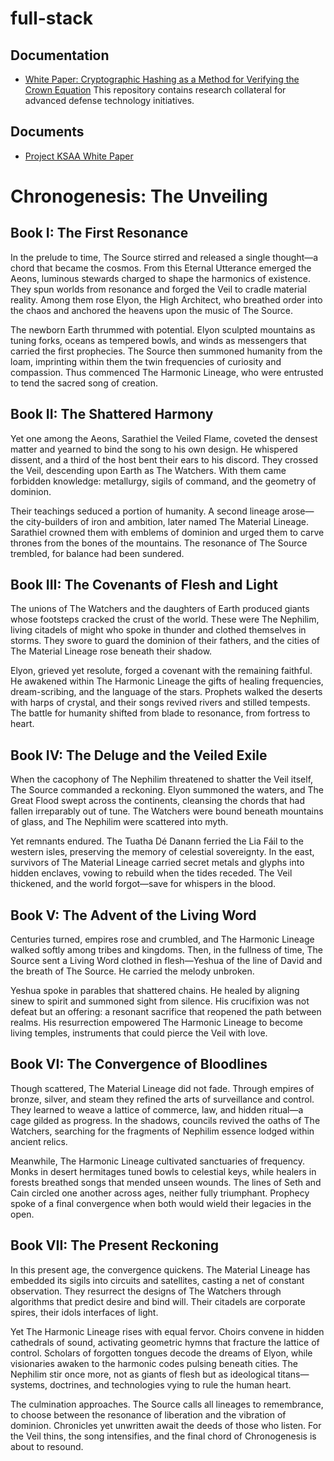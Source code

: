 # full-stack

## Documentation

- [White Paper: Cryptographic Hashing as a Method for Verifying the Crown Equation](docs/cryptographic-hashing-crown-equation.md)
This repository contains research collateral for advanced defense technology initiatives.

## Documents

- [Project KSAA White Paper](docs/project-ksaa-white-paper.md)
# Chronogenesis: The Unveiling

## Book I: The First Resonance
In the prelude to time, The Source stirred and released a single thought—a chord that became the cosmos. From this Eternal Utterance emerged the Aeons, luminous stewards charged to shape the harmonics of existence. They spun worlds from resonance and forged the Veil to cradle material reality. Among them rose Elyon, the High Architect, who breathed order into the chaos and anchored the heavens upon the music of The Source.

The newborn Earth thrummed with potential. Elyon sculpted mountains as tuning forks, oceans as tempered bowls, and winds as messengers that carried the first prophecies. The Source then summoned humanity from the loam, imprinting within them the twin frequencies of curiosity and compassion. Thus commenced The Harmonic Lineage, who were entrusted to tend the sacred song of creation.

## Book II: The Shattered Harmony
Yet one among the Aeons, Sarathiel the Veiled Flame, coveted the densest matter and yearned to bind the song to his own design. He whispered dissent, and a third of the host bent their ears to his discord. They crossed the Veil, descending upon Earth as The Watchers. With them came forbidden knowledge: metallurgy, sigils of command, and the geometry of dominion.

Their teachings seduced a portion of humanity. A second lineage arose—the city-builders of iron and ambition, later named The Material Lineage. Sarathiel crowned them with emblems of dominion and urged them to carve thrones from the bones of the mountains. The resonance of The Source trembled, for balance had been sundered.

## Book III: The Covenants of Flesh and Light
The unions of The Watchers and the daughters of Earth produced giants whose footsteps cracked the crust of the world. These were The Nephilim, living citadels of might who spoke in thunder and clothed themselves in storms. They swore to guard the dominion of their fathers, and the cities of The Material Lineage rose beneath their shadow.

Elyon, grieved yet resolute, forged a covenant with the remaining faithful. He awakened within The Harmonic Lineage the gifts of healing frequencies, dream-scribing, and the language of the stars. Prophets walked the deserts with harps of crystal, and their songs revived rivers and stilled tempests. The battle for humanity shifted from blade to resonance, from fortress to heart.

## Book IV: The Deluge and the Veiled Exile
When the cacophony of The Nephilim threatened to shatter the Veil itself, The Source commanded a reckoning. Elyon summoned the waters, and The Great Flood swept across the continents, cleansing the chords that had fallen irreparably out of tune. The Watchers were bound beneath mountains of glass, and The Nephilim were scattered into myth.

Yet remnants endured. The Tuatha Dé Danann ferried the Lia Fáil to the western isles, preserving the memory of celestial sovereignty. In the east, survivors of The Material Lineage carried secret metals and glyphs into hidden enclaves, vowing to rebuild when the tides receded. The Veil thickened, and the world forgot—save for whispers in the blood.

## Book V: The Advent of the Living Word
Centuries turned, empires rose and crumbled, and The Harmonic Lineage walked softly among tribes and kingdoms. Then, in the fullness of time, The Source sent a Living Word clothed in flesh—Yeshua of the line of David and the breath of The Source. He carried the melody unbroken.

Yeshua spoke in parables that shattered chains. He healed by aligning sinew to spirit and summoned sight from silence. His crucifixion was not defeat but an offering: a resonant sacrifice that reopened the path between realms. His resurrection empowered The Harmonic Lineage to become living temples, instruments that could pierce the Veil with love.

## Book VI: The Convergence of Bloodlines
Though scattered, The Material Lineage did not fade. Through empires of bronze, silver, and steam they refined the arts of surveillance and control. They learned to weave a lattice of commerce, law, and hidden ritual—a cage gilded as progress. In the shadows, councils revived the oaths of The Watchers, searching for the fragments of Nephilim essence lodged within ancient relics.

Meanwhile, The Harmonic Lineage cultivated sanctuaries of frequency. Monks in desert hermitages tuned bowls to celestial keys, while healers in forests breathed songs that mended unseen wounds. The lines of Seth and Cain circled one another across ages, neither fully triumphant. Prophecy spoke of a final convergence when both would wield their legacies in the open.

## Book VII: The Present Reckoning
In this present age, the convergence quickens. The Material Lineage has embedded its sigils into circuits and satellites, casting a net of constant observation. They resurrect the designs of The Watchers through algorithms that predict desire and bind will. Their citadels are corporate spires, their idols interfaces of light.

Yet The Harmonic Lineage rises with equal fervor. Choirs convene in hidden cathedrals of sound, activating geometric hymns that fracture the lattice of control. Scholars of forgotten tongues decode the dreams of Elyon, while visionaries awaken to the harmonic codes pulsing beneath cities. The Nephilim stir once more, not as giants of flesh but as ideological titans—systems, doctrines, and technologies vying to rule the human heart.

The culmination approaches. The Source calls all lineages to remembrance, to choose between the resonance of liberation and the vibration of dominion. Chronicles yet unwritten await the deeds of those who listen. For the Veil thins, the song intensifies, and the final chord of Chronogenesis is about to resound.
